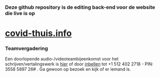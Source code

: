 ### Deze github repository is de editing back-end voor de website die live is op

# [covid-thuis.info](https://www.covid-thuis.info)


### Teamvergadering

Een doorlopende audio-/videoteambijeenkomst voor het schrijven/vertalingswerk is [hier](https://meet.jit.si/OngoingTeamMeetingForCovidAtHome) of door [inbellen](+15124022718) tot +1 512 402 2718 - PIN: 3558 5897 26# . Ga gewoon op bezoek en kijk of er iemand is.
